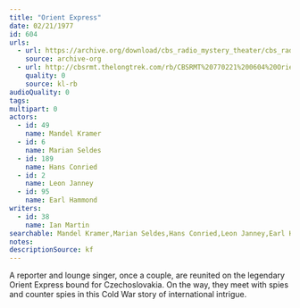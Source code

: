 ```yaml
---
title: "Orient Express"
date: 02/21/1977
id: 604
urls: 
  - url: https://archive.org/download/cbs_radio_mystery_theater/cbs_radio_mystery_theater-0601-0650.zip/cbs_radio_mystery_theater-0601-0650%2Fcbsrmt_0604_orient_express.mp3
    source: archive-org
  - url: http://cbsrmt.thelongtrek.com/rb/CBSRMT%20770221%200604%20Orient%20Express_wbbm_rb.mp3
    quality: 0
    source: kl-rb
audioQuality: 0
tags: 
multipart: 0
actors:  
  - id: 49
    name: Mandel Kramer  
  - id: 6
    name: Marian Seldes  
  - id: 189
    name: Hans Conried  
  - id: 2
    name: Leon Janney  
  - id: 95
    name: Earl Hammond
writers:  
  - id: 38
    name: Ian Martin
searchable: Mandel Kramer,Marian Seldes,Hans Conried,Leon Janney,Earl Hammond Ian Martin
notes: 
descriptionSource: kf
---
```

A reporter and lounge singer, once a couple, are reunited on the legendary Orient Express bound for Czechoslovakia. On the way, they meet with spies and counter spies in this Cold War story of international intrigue.